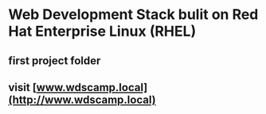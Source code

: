 # Web Development Stack bulit on Red Hat Enterprise Linux (RHEL)

## first project folder

## visit [www.wdscamp.local](http://www.wdscamp.local)
